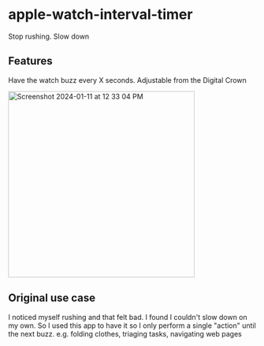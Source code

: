 # apple-watch-interval-timer

Stop rushing. Slow down

## Features

Have the watch buzz every X seconds. Adjustable from the Digital Crown

<img width="378" alt="Screenshot 2024-01-11 at 12 33 04 PM" src="https://github.com/ebanner/apple-watch-interval-timer/assets/2068912/8b771ca6-2e1c-4893-bd08-6cfd15f83676">

## Original use case

I noticed myself rushing and that felt bad. I found I couldn't slow down on my own. So I used this app to have it so I only perform a single "action" until the next buzz. e.g. folding clothes, triaging tasks, navigating web pages
